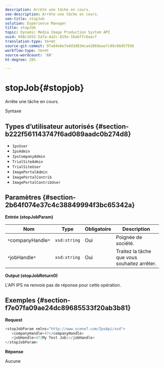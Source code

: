```yaml
---
description: Arrête une tâche en cours.
seo-description: Arrête une tâche en cours.
seo-title: stopJob
solution: Experience Manager
title: stopJob
topic: Dynamic Media Image Production System API
uuid: 698c1652-5afa-4a2c-819a-1ba6ffc6aacf
translation-type: tm+mt
source-git-commit: 97a84e8e7edd3d834ca42069eae7c09c00d57938
workflow-type: tm+mt
source-wordcount: '60'
ht-degree: 20%

---
```



# stopJob{#stopjob}

Arrête une tâche en cours.

Syntaxe

## Types d’utilisateur autorisés {#section-b222f561143747f6ad089aadc0b274d8}

* `IpsUser`
* `IpsAdmin`
* `IpsCompanyAdmin`
* `TrialSiteAdmin`
* `TrialSiteUser`
* `ImagePortalAdmin`
* `ImagePortalContrib`
* `ImagePortalContribUser`

## Paramètres {#section-2b64f074e37c4c38849994f3bc65342a}

**Entrée (stopJobParam)**

| Nom | Type | Obligatoire | Description |
|---|---|---|---|
| `*`companyHandle`*` | `xsd:string` | Oui | Poignée de société. |
| `*`jobHandle`*` | `xsd:string` | Oui | Traitez la tâche que vous souhaitez arrêter. |

**Output (stopJobReturn0)**

L&#39;API IPS ne renvoie pas de réponse pour cette opération.

## Exemples {#section-f7e07fa09ae24dc89685533f20ab3b81}

**Request**

```java
<stopJobParam xmlns="http://www.scene7.com/IpsApi/xsd">
   <companyHandle>47</companyHandle>
   <jobHandle>47|My Test Job|</jobHandle>
</stopJobParam>
```

**Réponse**

Aucune
